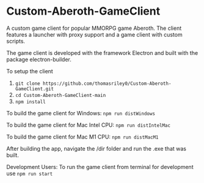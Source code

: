# Custom-Aberoth-GameClient
A custom game client for popular MMORPG game Aberoth. The client features a launcher with proxy support and a game client with custom scripts.

The game client is developed with the framework Electron and built with the package electron-builder.

To setup the client
1. `git clone https://github.com/thomasriley0/Custom-Aberoth-GameClient.git`
2. `cd Custom-Aberoth-GameClient-main` 
3. `npm install`

To build the game client for Windows:
`npm run distWindows`


To build the game client for Mac Intel CPU:
`npm run distIntelMac`


To build the game client for Mac M1 CPU:
 `npm run distMacM1`


After building the app, navigate the /dir folder and run the .exe that was built.



Development Users: To run the game client from terminal for development use
`npm run start`
